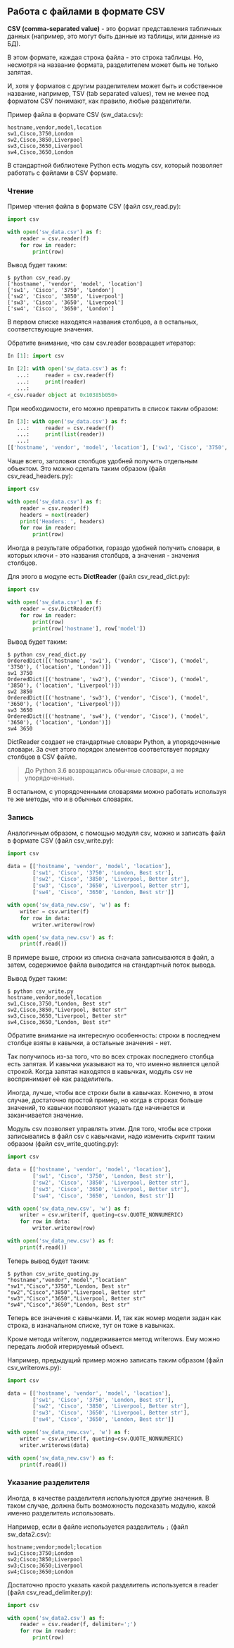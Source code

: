 ## Работа с файлами в формате CSV

__CSV (comma-separated value)__ - это формат представления табличных данных (например, это могут быть данные из таблицы, или данные из БД).

В этом формате, каждая строка файла - это строка таблицы.
Но, несмотря на название формата, разделителем может быть не только запятая.

И, хотя у форматов с другим разделителем может быть и собственное название, например, TSV (tab separated values), тем не менее под форматом CSV понимают, как правило, любые разделители.


Пример файла в формате CSV (sw_data.csv):
```
hostname,vendor,model,location
sw1,Cisco,3750,London
sw2,Cisco,3850,Liverpool
sw3,Cisco,3650,Liverpool
sw4,Cisco,3650,London
```

В стандартной библиотеке Python есть модуль csv, который позволяет работать с файлами в CSV формате.

### Чтение

Пример чтения файла в формате CSV (файл csv_read.py):
```python
import csv

with open('sw_data.csv') as f:
    reader = csv.reader(f)
    for row in reader:
        print(row)
```

Вывод будет таким:
```
$ python csv_read.py
['hostname', 'vendor', 'model', 'location']
['sw1', 'Cisco', '3750', 'London']
['sw2', 'Cisco', '3850', 'Liverpool']
['sw3', 'Cisco', '3650', 'Liverpool']
['sw4', 'Cisco', '3650', 'London']
```

В первом списке находятся названия столбцов, а в остальных, соответствующие значения.

Обратите внимание, что сам csv.reader возвращает итератор:
```python
In [1]: import csv

In [2]: with open('sw_data.csv') as f:
   ...:     reader = csv.reader(f)
   ...:     print(reader)
   ...:
<_csv.reader object at 0x10385b050>
```

При необходимости, его можно превратить в список таким образом:
```python
In [3]: with open('sw_data.csv') as f:
   ...:     reader = csv.reader(f)
   ...:     print(list(reader))
   ...:
[['hostname', 'vendor', 'model', 'location'], ['sw1', 'Cisco', '3750', 'London'], ['sw2', 'Cisco', '3850', 'Liverpool'], ['sw3', 'Cisco', '3650', 'Liverpool'], ['sw4', 'Cisco', '3650', 'London']]
```

Чаще всего, заголовки столбцов удобней получить отдельным объектом.
Это можно сделать таким образом (файл csv_read_headers.py):
```py
import csv

with open('sw_data.csv') as f:
    reader = csv.reader(f)
    headers = next(reader)
    print('Headers: ', headers)
    for row in reader:
        print(row)
```


Иногда в результате обработки, гораздо удобней получить словари, в которых ключи - это названия столбцов, а значения - значения столбцов.

Для этого в модуле есть __DictReader__ (файл csv_read_dict.py):
```python
import csv

with open('sw_data.csv') as f:
    reader = csv.DictReader(f)
    for row in reader:
        print(row)
        print(row['hostname'], row['model'])

```

Вывод будет таким:
```
$ python csv_read_dict.py
OrderedDict([('hostname', 'sw1'), ('vendor', 'Cisco'), ('model', '3750'), ('location', 'London')])
sw1 3750
OrderedDict([('hostname', 'sw2'), ('vendor', 'Cisco'), ('model', '3850'), ('location', 'Liverpool')])
sw2 3850
OrderedDict([('hostname', 'sw3'), ('vendor', 'Cisco'), ('model', '3650'), ('location', 'Liverpool')])
sw3 3650
OrderedDict([('hostname', 'sw4'), ('vendor', 'Cisco'), ('model', '3650'), ('location', 'London')])
sw4 3650
```

DictReader создает не стандартные словари Python, а упорядоченные словари.
За счет этого порядок элементов соответствует порядку столбцов в CSV файле.

> До Python 3.6 возвращались обычные словари, а не упорядоченные.

В остальном, с упорядоченными словарями можно работать используя те же методы, что и в обычных словарях.

### Запись

Аналогичным образом, с помощью модуля csv, можно и записать файл в формате CSV (файл csv_write.py):

```python
import csv

data = [['hostname', 'vendor', 'model', 'location'],
        ['sw1', 'Cisco', '3750', 'London, Best str'],
        ['sw2', 'Cisco', '3850', 'Liverpool, Better str'],
        ['sw3', 'Cisco', '3650', 'Liverpool, Better str'],
        ['sw4', 'Cisco', '3650', 'London, Best str']]

with open('sw_data_new.csv', 'w') as f:
    writer = csv.writer(f)
    for row in data:
        writer.writerow(row)

with open('sw_data_new.csv') as f:
    print(f.read())
```

В примере выше, строки из списка сначала записываются в файл, а затем, содержимое файла выводится на стандартный поток вывода.

Вывод будет таким:
```
$ python csv_write.py
hostname,vendor,model,location
sw1,Cisco,3750,"London, Best str"
sw2,Cisco,3850,"Liverpool, Better str"
sw3,Cisco,3650,"Liverpool, Better str"
sw4,Cisco,3650,"London, Best str"
```

Обратите внимание на интересную особенность: строки в последнем столбце взяты в кавычки, а остальные значения - нет.

Так получилось из-за того, что во всех строках последнего столбца есть запятая.
И кавычки указывают на то, что именно является целой строкой.
Когда запятая находятся в кавычках, модуль csv не воспринимает её как разделитель.

Иногда, лучше, чтобы все строки были в кавычках.
Конечно, в этом случае, достаточно простой пример, но когда в строках больше значений, то кавычки позволяют указать где начинается и заканчивается значение.

Модуль csv позволяет управлять этим.
Для того, чтобы все строки записывались в файл csv с кавычками, надо изменить скрипт таким образом (файл csv_write_quoting.py):
```python
import csv

data = [['hostname', 'vendor', 'model', 'location'],
        ['sw1', 'Cisco', '3750', 'London, Best str'],
        ['sw2', 'Cisco', '3850', 'Liverpool, Better str'],
        ['sw3', 'Cisco', '3650', 'Liverpool, Better str'],
        ['sw4', 'Cisco', '3650', 'London, Best str']]

with open('sw_data_new.csv', 'w') as f:
    writer = csv.writer(f, quoting=csv.QUOTE_NONNUMERIC)
    for row in data:
        writer.writerow(row)

with open('sw_data_new.csv') as f:
    print(f.read())
```

Теперь вывод будет таким:
```
$ python csv_write_quoting.py
"hostname","vendor","model","location"
"sw1","Cisco","3750","London, Best str"
"sw2","Cisco","3850","Liverpool, Better str"
"sw3","Cisco","3650","Liverpool, Better str"
"sw4","Cisco","3650","London, Best str"
```

Теперь все значения с кавычками. И, так как номер модели задан как строка, в изначальном списке, тут он тоже в кавычках.

Кроме метода writerow, поддерживается метод writerows.
Ему можно передать любой итерируемый объект.

Например, предыдущий пример можно записать таким образом (файл csv_writerows.py):
```python
import csv

data = [['hostname', 'vendor', 'model', 'location'],
        ['sw1', 'Cisco', '3750', 'London, Best str'],
        ['sw2', 'Cisco', '3850', 'Liverpool, Better str'],
        ['sw3', 'Cisco', '3650', 'Liverpool, Better str'],
        ['sw4', 'Cisco', '3650', 'London, Best str']]

with open('sw_data_new.csv', 'w') as f:
    writer = csv.writer(f, quoting=csv.QUOTE_NONNUMERIC)
    writer.writerows(data)

with open('sw_data_new.csv') as f:
    print(f.read())
```

### Указание разделителя

Иногда, в качестве разделителя используются другие значения. В таком случае, должна быть возможность подсказать модулю, какой именно разделитель использовать.

Например, если в файле используется разделитель ```;``` (файл sw_data2.csv):
```
hostname;vendor;model;location
sw1;Cisco;3750;London
sw2;Cisco;3850;Liverpool
sw3;Cisco;3650;Liverpool
sw4;Cisco;3650;London
```

Достаточно просто указать какой разделитель используется в reader (файл csv_read_delimiter.py):
```python
import csv

with open('sw_data2.csv') as f:
    reader = csv.reader(f, delimiter=';')
    for row in reader:
        print(row)
```

